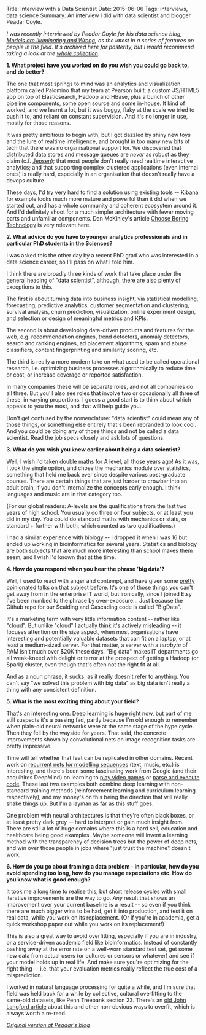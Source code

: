 Title: Interview with a Data Scientist
Date: 2015-06-06
Tags: interviews, data science
Summary: An interview I did with data scientist and blogger Peadar Coyle.

*I was recently interviewed by Peadar Coyle for his data science blog, [Models are Illuminating and Wrong](https://peadarcoyle.wordpress.com/), as the latest in a series of features on people in the field. It's archived here for posterity, but I would recommend taking a look at the [whole collection](https://peadarcoyle.wordpress.com/2015/05/14/interviews-with-data-scientists-the-collection/).*

**1. What project have you worked on do you wish you could go back to, and do better?**

The one that most springs to mind was an analytics and visualization platform called Palomino that my team at Pearson built: a custom JS/HTML5 app on top of Elasticsearch, Hadoop and HBase, plus a bunch of other pipeline components, some open source and some in-house. It kind of worked, and we learnt a lot, but it was buggy, flaky at the scale we tried to push it to, and reliant on constant supervision. And it's no longer in use, mostly for those reasons.

It was pretty ambitious to begin with, but I got dazzled by shiny new toys and the lure of realtime intelligence, and brought in too many new bits of tech that there was no organisational support for. We discovered that distributed data stores and message queues are *never* as robust as they claim (c.f. [Jepsen](https://aphyr.com/tags/jepsen)); that most people don't really need realtime interactive analytics; and that supporting complex clustered applications (even internal ones) is really hard, especially in an organisation that doesn't really have a devops culture.

These days, I'd try very hard to find a solution using existing tools -- [Kibana](https://www.elastic.co/products/kibana) for example looks much more mature and powerful than it did when we started out, and has a whole community and coherent ecosystem around it. And I'd definitely shoot for a much simpler architecture with fewer moving parts and unfamiliar components. Dan McKinley's article [Choose Boring Technology](http://mcfunley.com/choose-boring-technology) is very relevant here.

**2. What advice do you have to younger analytics professionals and in particular PhD students in the Sciences?**

I was asked this the other day by a recent PhD grad who was interested in a data science career, so I'll pass on what I told him.

I think there are broadly three kinds of work that take place under the general heading of "data scientist", although, there are also plenty of exceptions to this.

The first is about turning data into business insight, via statistical modelling, forecasting, predictive analytics, customer segmentation and clustering, survival analysis, churn prediction, visualization, online experiment design, and selection or design of meaningful metrics and KPIs.

The second is about developing data-driven products and features for the web, e.g. recommendation engines, trend detectors, anomaly detectors, search and ranking engines, ad placement algorithms, spam and abuse classifiers, content fingerprinting and similarity scoring, etc.

The third is really a more modern take on what used to be called operational research, i.e. optimizing business processes algorithmically to reduce time or cost, or increase coverage or reported satisfaction.

In many companies these will be separate roles, and not all companies do all three. But you'll also see roles that involve two or occasionally all three of these, in varying proportions. I guess a good start is to think about which appeals to you the most, and that will help guide you.

Don't get confused by the nomenclature: "data scientist" could mean any of those things, or something else entirely that's been rebranded to look cool. And you could be doing any of those things and not be called a data scientist. Read the job specs closely and ask lots of questions.

**3. What do you wish you knew earlier about being a data scientist?**

Well, I wish I'd taken double maths for A level, all those years ago! As it was, I took the single option, and chose the mechanics module over statistics, something that held me back ever since despite various post-graduate courses. There are certain things that are just harder to crowbar into an adult brain, if you don't internalize the concepts early enough. I think languages and music are in that category too.

(For our global readers: A-levels are the qualifications from the last two years of high school. You usually do three or four subjects, or at least you did in my day. You could do standard maths with mechanics or stats, or standard + further with both, which counted as two qualifications.)

I had a similar experience with biology -- I dropped it when I was 16 but ended up working in bioinformatics for several years. Statistics and biology are both subjects that are much more interesting than school makes them seem, and I wish I'd known that at the time.

**4. How do you respond when you hear the phrase 'big data'?**

Well, I used to react with anger and contempt, and have given some [pretty opinionated talks](https://drive.google.com/file/d/0B1HztRme3ZjZZjA1WHFJY25lQnM/view) on that subject before. It's one of those things you can't get away from in the enterprise IT world, but ironically, since I joined Etsy I've been numbed to the phrase by over-exposure... Just because the Github repo for our Scalding and Cascading code is called "BigData".

It's a marketing term with very little information content -- rather like "cloud". But unlike "cloud" I actually think it's actively misleading -- it focuses attention on the size aspect, when most organisations have interesting and potentially valuable datasets that can fit on a laptop, or at least a medium-sized server. For that matter, a server with a *terabyte* of RAM isn't much over $20K these days. "Big data" makes IT departments go all weak-kneed with delight or terror at the prospect of getting a Hadoop (or Spark) cluster, even though that's often not the right fit at all.

And as a noun phrase, it sucks, as it really doesn't refer to anything. You can't say "we solved this problem with big data" as big data isn't really a thing with any consistent definition.

**5. What is the most exciting thing about your field?**

That's an interesting one. Deep learning is huge right now, but part of me still suspects it's a passing fad, partly because I'm old enough to remember when plain-old neural networks were at the same stage of the hype cycle. Then they fell by the wayside for years. That said, the concrete improvements shown by convolutional nets on image recognition tasks are pretty impressive.

Time will tell whether that feat can be replicated in other domains. Recent work on [recurrent nets for modelling sequences](http://karpathy.github.io/2015/05/21/rnn-effectiveness/) (text, music, etc.) is interesting, and there's been some fascinating work from Google (and their acquihires DeepMind) on learning to [play video games](http://arxiv.org/abs/1312.5602) or [parse and execute code](http://arxiv.org/abs/1410.4615). These last two examples both combine deep learning with non-standard training methods (reinforcement learning and curriculum learning respectively), and my money's on this being the direction that will really shake things up. But I'm a layman as far as this stuff goes.

One problem with neural architectures is that they're often black boxes, or at least pretty dark grey -- hard to interpret or gain much insight from. There are still a lot of huge domains where this is a hard sell, education and healthcare being good examples. Maybe someone will invent a learning method with the transparency of decision trees but the power of deep nets, and win over those people in jobs where "just trust the machine" doesn't work.

**6. How do you go about framing a data problem - in particular, how do you avoid spending too long, how do you manage expectations etc. How do you know what is good enough?**

It took me a long time to realise this, but short release cycles with small iterative improvements are the way to go. *Any* result that shows an improvement over your current baseline is a result -- so even if you think there are much bigger wins to be had, get it into production, and test it on real data, while you work on its replacement. (Or if you're in academia, get a quick workshop paper out while you work on its replacement!)

This is also a great way to avoid overfitting, especially if you are in industry, or a service-driven academic field like bioinformatics. Instead of constantly bashing away at the error rate on a well-worn standard test set, get some new data from actual users (or cultures or sensors or whatever) and see if your model holds up in real life. And make sure you're optimizing for the right thing -- i.e. that your evaluation metrics really reflect the true cost of a misprediction.

I worked in natural language processing for quite a while, and I'm sure that field was held back for a while by collective, cultural overfitting to the same-old datasets, like Penn Treebank section 23. There's an [old John Langford article](http://hunch.net/?p=22) about this and other non-obvious ways to overfit, which is always worth a re-read.

*[Original version at Peadar's blog](https://peadarcoyle.wordpress.com/2015/06/06/interview-with-a-data-scientist-andrew-clegg/)*




